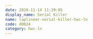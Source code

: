 ```yaml
---
date: 2020-11-14 11:29:05
display_name: Serial Killer
name: laplinear-serial-killer-hwc-ln
code: d0024
category: hwc-ln
---
```

